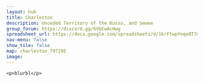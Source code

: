 ```yaml
---
layout: hub
title: Charleston
description: Unceded Territory of the Kusso, and Sewee
group_forum: https://discord.gg/6VbCwAcHwg
spreadsheet_url: https://docs.google.com/spreadsheets/d/1krFtwpYnqe8T7mCaAVJzsqxe_CYDAIbQKwoLMMPZc3k/gviz/tq?tqx=out:json&sheet=charleston
nav-menu: false
show_tile: false
map: charleston_797295
image: 
---
```

    
    <p>blurbl</p>